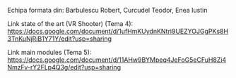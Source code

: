 Echipa formata din: Barbulescu Robert, Curcudel Teodor, Enea Iustin

Link state of the art (VR Shooter) (Tema 4): https://docs.google.com/document/d/1ufHmKUydnKNtri9UEZYOJGgPKs8H3TnKuNjRiB1Y71Y/edit?usp=sharing

Link main modules (Tema 5): https://docs.google.com/document/d/11AHw9BYMpeq4JeFoG5eCFuH8Zi4NmzFv-rY2FLp4Q3g/edit?usp=sharing